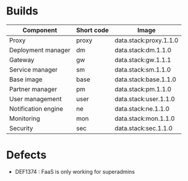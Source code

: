 # Builds

| Component | Short code | Image |
|--|--|--|
| Proxy | proxy | data.stack:proxy.1.1.0 |
| Deployment manager | dm | data.stack:dm.1.1.0 |
| Gateway | gw | data.stack:gw.1.1.1 |
| Service manager | sm | data.stack:sm.1.1.0 |
| Base image | base | data.stack:base.1.1.0 |
| Partner manager | pm | data.stack:pm.1.1.0 |
| User management | user | data.stack:user.1.1.0 |
| Notification engine | ne | data.stack:ne.1.1.0 |
| Monitoring | mon | data.stack:mon.1.1.0 |
| Security | sec | data.stack:sec.1.1.0 |

# Defects
* DEF1374 :	FaaS is only working for superadmins
